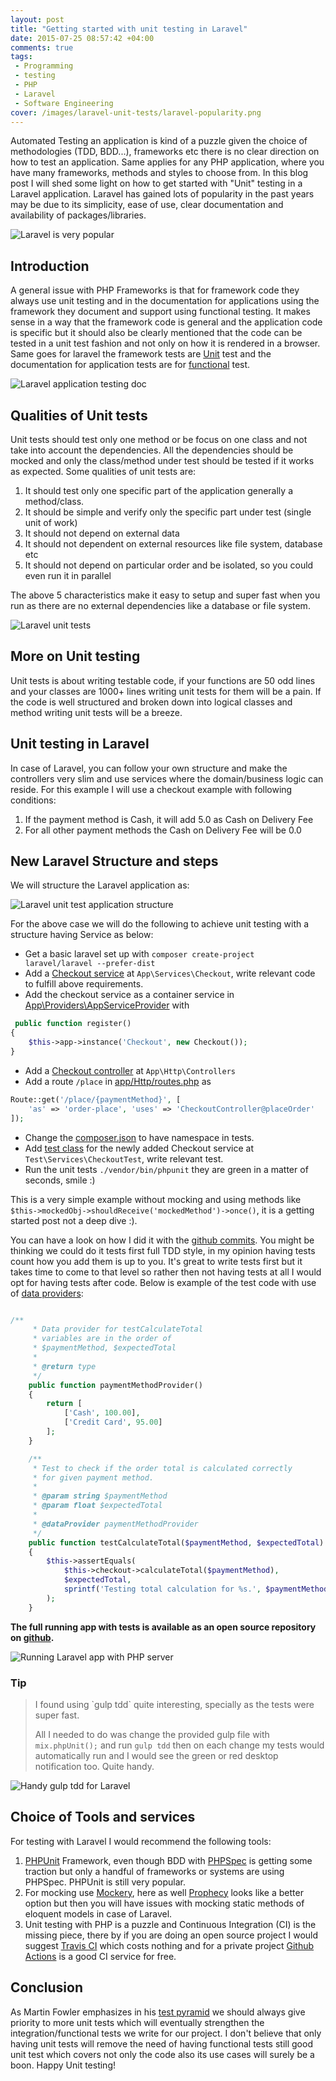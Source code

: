 ```yaml
---
layout: post
title: "Getting started with unit testing in Laravel"
date: 2015-07-25 08:57:42 +04:00
comments: true
tags: 
 - Programming
 - testing
 - PHP
 - Laravel
 - Software Engineering
cover: /images/laravel-unit-tests/laravel-popularity.png
---
```


Automated Testing an application is kind of a puzzle given the choice of methodologies (TDD, BDD...), frameworks etc there is no clear direction on how to test an application. Same applies for any PHP application, where you have many frameworks, methods and styles to choose from. In this blog post I will shed some light on how to get started with "Unit" testing in a Laravel application. Laravel has gained lots of popularity in the past years may be due to its simplicity, ease of use, clear documentation and availability of packages/libraries. 

<!-- more -->

<img class="center" loading="lazy" src="/images/laravel-unit-tests/laravel-popularity.png" title="Laravel is very popular" alt="Laravel is very popular">

## Introduction 

A general issue with PHP Frameworks is that for framework code they always use unit testing and in the documentation for applications using the framework they document and support using functional testing. It makes sense in a way that the framework code is general and the application code is specific but it should also be clearly mentioned that the code can be tested in a unit test fashion and not only on how it is rendered in a browser. Same goes for laravel the framework tests are [Unit](https://github.com/laravel/framework/blob/5.1/tests/View/ViewBladeCompilerTest.php) test and the documentation for application tests are for [functional](http://laravel.com/docs/5.1/testing) test.

<img class="center" loading="lazy" src="/images/laravel-unit-tests/laravel-testing-doc.png" title="Laravel application testing doc" alt="Laravel application testing doc">

## Qualities of Unit tests

Unit tests should test only one method or be focus on one class and not take into account the dependencies. All the dependencies should be mocked and only the class/method under test should be tested if it works as expected. Some qualities of unit tests are:

1. It should test only one specific part of the application generally a method/class.
1. It should be simple and verify only the specific part under test (single unit of work)
1. It should not depend on external data
1. It should not dependent on external resources like file system, database etc
1. It should not depend on particular order and be isolated, so you could even run it in parallel

The above 5 characteristics make it easy to setup and super fast when you run as there are no external dependencies like a database or file system.

<img class="center" loading="lazy" src="/images/laravel-unit-tests/laravel-unit-tests.png" title="Laravel unit tests" alt="Laravel unit tests">

## More on Unit testing

Unit tests is about writing testable code, if your functions are 50 odd lines and your classes are 1000+ lines writing unit tests for them will be a pain. If the code is well structured and broken down into logical classes and method writing unit tests will be a breeze. 

## Unit testing in Laravel
 
In case of Laravel, you can follow your own structure and make the controllers very slim and use services where the domain/business logic can reside. For this example I will use a checkout example with following conditions:

1. If the payment method is Cash, it will add 5.0 as Cash on Delivery Fee
2. For all other payment methods the Cash on Delivery Fee will be 0.0

## New Laravel Structure and steps

We will structure the Laravel application as:

<img class="center" loading="lazy" src="/images/laravel-unit-tests/laravel-unit-test-structure.png" title="Laravel unit test application structure" alt="Laravel unit test application structure">

For the above case we will do the following to achieve unit testing with a structure having Service as below:
 
* Get a basic laravel set up with `composer create-project laravel/laravel --prefer-dist`
* Add a [Checkout service](https://github.com/geshan/laravel-unit-test-example/blob/master/app/Services/Checkout.php) at `App\Services\Checkout`, write relevant code to fulfill above requirements.
* Add the checkout service as a container service in [App\Providers\AppServiceProvider](https://github.com/geshan/laravel-unit-test-example/blob/master/app/Providers/AppServiceProvider.php#L27) with
```php
 public function register()
{
    $this->app->instance('Checkout', new Checkout());
}
```
* Add a [Checkout controller](https://github.com/geshan/laravel-unit-test-example/blob/master/app/Http/Controllers/CheckoutController.php) at `App\Http\Controllers` 
* Add a route `/place` in [app/Http/routes.php](https://github.com/geshan/laravel-unit-test-example/blob/master/app/Http/routes.php#L19) as
```php
Route::get('/place/{paymentMethod}', [
    'as' => 'order-place', 'uses' => 'CheckoutController@placeOrder'
]);
```
* Change the [composer.json](https://github.com/geshan/laravel-unit-test-example/blob/master/composer.json#L26) to have namespace in tests.
* Add [test class](https://github.com/geshan/laravel-unit-test-example/blob/master/tests/Services/CheckoutTest.php) for the newly added Checkout service at `Test\Services\CheckoutTest`, write relevant test.
* Run the unit tests `./vendor/bin/phpunit` they are green in a matter of seconds, smile :)

This is a very simple example without mocking and using methods like `$this->mockedObj->shouldReceive('mockedMethod')->once()`, it
is a getting started post not a deep dive :).


You can have a look on how I did it with the [github commits](https://github.com/geshan/laravel-unit-test-example/commits/master). You might be thinking we could do it tests first full TDD style, in my opinion having tests count how you add them is up to you. It's great to write tests first but it takes time to come to that level so rather then not having tests at all I would opt for having tests after code. Below is example of the test code with use of [data providers](http://bit.ly/1Fe0cwx):

```php

/**
     * Data provider for testCalculateTotal
     * variables are in the order of
     * $paymentMethod, $expectedTotal
     *
     * @return type
     */
    public function paymentMethodProvider()
    {
        return [
            ['Cash', 100.00],
            ['Credit Card', 95.00]
        ];
    }

    /**
     * Test to check if the order total is calculated correctly
     * for given payment method.
     *
     * @param string $paymentMethod
     * @param float $expectedTotal
     *
     * @dataProvider paymentMethodProvider
     */
    public function testCalculateTotal($paymentMethod, $expectedTotal)
    {
        $this->assertEquals(
            $this->checkout->calculateTotal($paymentMethod),
            $expectedTotal,
            sprintf('Testing total calculation for %s.', $paymentMethod)
        );
    }
```

**The full running app with tests is available as an open source repository on [github](https://github.com/geshan/laravel-unit-test-example/).**

<img class="center" loading="lazy" src="/images/laravel-unit-tests/running-laravel-app.png" title="Running Laravel app with PHP server" alt="Running Laravel app with PHP server">

### Tip

<blockquote>
I found using `gulp tdd` quite interesting, specially as the tests were super fast. 

All I needed to do was change the provided gulp file with `mix.phpUnit();` and run `gulp tdd` then on each change my tests would automatically run and I would see the green or red desktop notification too. Quite handy.
</blockquote>

<img class="center" loading="lazy" src="/images/laravel-unit-tests/tests-green-gulp.png" title="Handy gulp tdd for Laravel" alt="Handy gulp tdd for Laravel">

## Choice of Tools and services

For testing with Laravel I would recommend the following tools:

1. [PHPUnit](https://phpunit.de/) Framework, even though BDD with [PHPSpec](http://www.phpspec.net) is getting some traction but only a handful of frameworks or systems are using PHPSpec. PHPUnit is still very popular.
1. For mocking use [Mockery](https://github.com/padraic/mockery), here as well [Prophecy](https://github.com/phpspec/prophecy) looks like a better option but then you will have issues with mocking static methods of eloquent models in case of Laravel.
1. Unit testing with PHP is a puzzle and Continuous Integration (CI) is the missing piece, there by if you are doing an open source project I would suggest [Travis CI](https://travis-ci.org/) which costs nothing and for a private project [Github Actions](https://github.com/features/actions) is a good CI service for free.

## Conclusion

As Martin Fowler emphasizes in his [test pyramid](http://martinfowler.com/bliki/TestPyramid.html) we should always give priority to more unit tests which will eventually strengthen the integration/functional tests we write for our project. I don't believe that only having unit tests will remove the need of having functional tests still good unit test which covers not only the code also its use cases will surely be a boon. Happy Unit testing!
